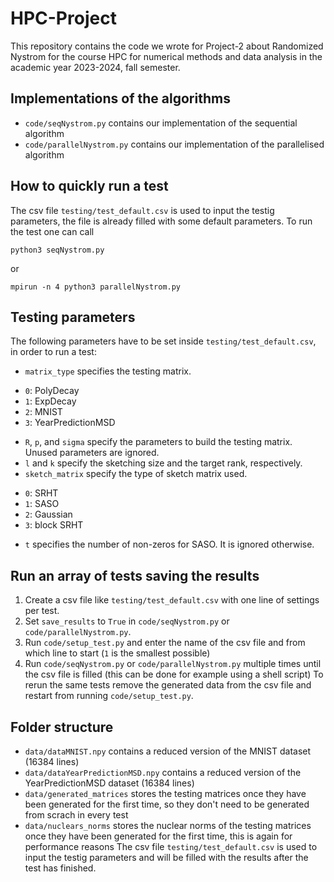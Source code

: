 # HPC-Project

This repository contains the code we wrote for Project-2 about Randomized Nystrom for the course HPC for numerical methods and data analysis in the academic year 2023-2024, fall semester.

## Implementations of the algorithms
* `code/seqNystrom.py` contains our implementation of the sequential algorithm
* `code/parallelNystrom.py` contains our implementation of the parallelised algorithm 

## How to quickly run a test
The csv file `testing/test_default.csv` is used to input the testig parameters, the file is already filled with some default parameters. To run the test one can call
```
python3 seqNystrom.py
```
or
```
mpirun -n 4 python3 parallelNystrom.py
```

## Testing parameters
The following parameters have to be set inside `testing/test_default.csv`, in order to run a test:
* `matrix_type` specifies the testing matrix.
 - `0`: PolyDecay
 - `1`: ExpDecay
 - `2`: MNIST
 - `3`: YearPredictionMSD
* `R`, `p`, and `sigma` specify the parameters to build the testing matrix. Unused parameters are ignored.
* `l` and `k` specify the sketching size and the target rank, respectively.
* `sketch_matrix` specify the type of sketch matrix used.
 - `0`: SRHT
 - `1`: SASO
 - `2`: Gaussian
 - `3`: block SRHT
* `t` specifies the number of non-zeros for SASO. It is ignored otherwise.

## Run an array of tests saving the results
1. Create a csv file like `testing/test_default.csv` with one line of settings per test.
2. Set `save_results` to `True` in `code/seqNystrom.py` or `code/parallelNystrom.py`.
3. Run `code/setup_test.py` and enter the name of the csv file and from which line to start (`1` is the smallest possible)
4. Run `code/seqNystrom.py` or `code/parallelNystrom.py` multiple times until the csv file is filled (this can be done for example using a shell script)
To rerun the same tests remove the generated data from the csv file and restart from running `code/setup_test.py`.

## Folder structure
* `data/dataMNIST.npy` contains a reduced version of the MNIST dataset (16384 lines)
* `data/dataYearPredictionMSD.npy` contains a reduced version of the YearPredictionMSD dataset (16384 lines)
* `data/generated_matrices` stores the testing matrices once they have been generated for the first time, so they don't need to be generated from scrach in every test
* `data/nuclears_norms` stores the nuclear norms of the testing matrices once they have been generated for the first time, this is again for performance reasons
The csv file `testing/test_default.csv` is used to input the testig parameters and will be filled with the results after the test has finished.
